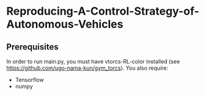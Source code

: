# Reproducing-A-Control-Strategy-of-Autonomous-Vehicles

## Prerequisites
In order to run main.py, you must have vtorcs-RL-color installed (see https://github.com/ugo-nama-kun/gym_torcs). You also require:
- Tensorflow
- numpy
